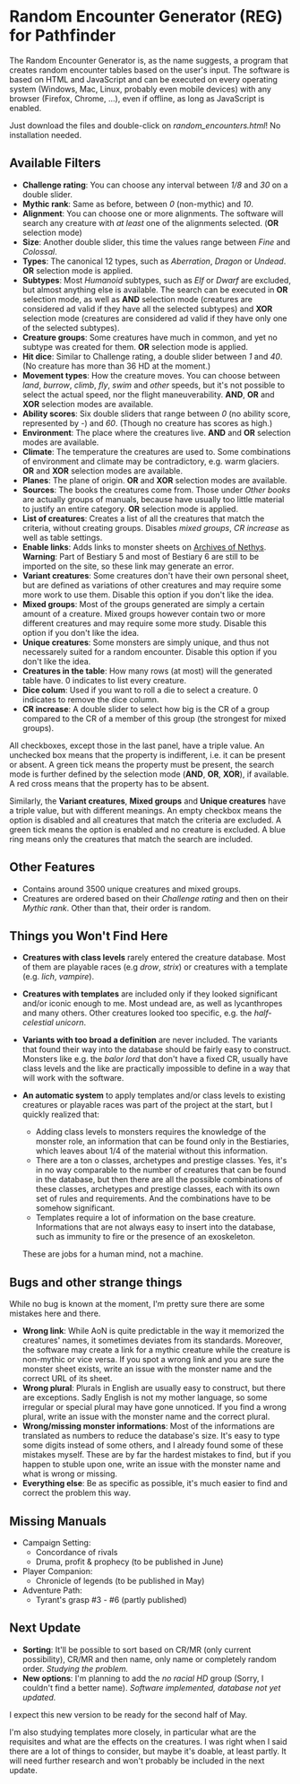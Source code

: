 # Random Encounter Generator (REG) for Pathfinder
The Random Encounter Generator is, as the name suggests, a program that creates random encounter tables based on the user's input. The software is based on HTML and JavaScript and can be executed on every operating system (Windows, Mac, Linux, probably even mobile devices) with any browser (Firefox, Chrome, ...), even if offline, as long as JavaScript is enabled.

Just download the files and double-click on *random_encounters.html*! No installation needed.

## Available Filters
* __Challenge rating__: You can choose any interval between _1/8_ and _30_ on a double slider.
* __Mythic rank__: Same as before, between _0_ (non-mythic) and _10_.
* __Alignment__: You can choose one or more alignments. The software will search any creature with _at least_ one of the alignments selected. (__OR__ selection mode)
* __Size__: Another double slider, this time the values range between _Fine_ and _Colossal_.
* __Types__: The canonical 12 types, such as _Aberration_, _Dragon_ or _Undead_. __OR__ selection mode is applied.
* __Subtypes__: Most _Humanoid_ subtypes, such as _Elf_ or _Dwarf_ are excluded, but almost anything else is available. The search can be executed in __OR__ selection mode, as well as __AND__ selection mode (creatures are considered ad valid if they have all the selected subtypes) and __XOR__ selection mode (creatures are considered ad valid if they have only one of the selected subtypes).
* __Creature groups__: Some creatures have much in common, and yet no subtype was created for them. __OR__ selection mode is applied.
* __Hit dice__: Similar to Challenge rating, a double slider between _1_ and _40_. (No creature has more than 36 HD at the moment.)
* __Movement types__: How the creature moves. You can choose between _land_, _burrow_, _climb_, _fly_, _swim_ and _other_ speeds, but it's not possible to select the actual speed, nor the flight maneuverability. __AND__, __OR__ and __XOR__ selection modes are available.
* __Ability scores__: Six double sliders that range between _0_ (no ability score, represented by _-_) and _60_. (Though no creature has scores as high.)
* __Environment__: The place where the creatures live. __AND__ and __OR__ selection modes are available.
* __Climate__: The temperature the creatures are used to. Some combinations of environment and climate may be contradictory, e.g. warm glaciers. __OR__ and __XOR__ selection modes are available.
* __Planes__: The plane of origin. __OR__ and __XOR__ selection modes are available.
* __Sources__: The books the creatures come from. Those under _Other books_ are actually groups of manuals, because have usually too little material to justify an entire category. __OR__ selection mode is applied.
* __List of creatures__: Creates a list of all the creatures that match the criteria, without creating groups. Disables _mixed groups_, _CR increase_ as well as table settings.
* __Enable links__: Adds links to monster sheets on [Archives of Nethys](https://www.aonprd.com/). __Warning__: Part of Bestiary 5 and most of Bestiary 6 are still to be imported on the site, so these link may generate an error.
* __Variant creatures__: Some creatures don't have their own personal sheet, but are defined as variations of other creatures and may require some more work to use them. Disable this option if you don't like the idea.
* __Mixed groups__: Most of the groups generated are simply a certain amount of a creature. Mixed groups however contain two or more different creatures and may require some more study. Disable this option if you don't like the idea.
* __Unique creatures__: Some monsters are simply unique, and thus not necessarely suited for a random encounter. Disable this option if you don't like the idea.
* __Creatures in the table__: How many rows (at most) will the generated table have. 0 indicates to list every creature.
* __Dice colum__: Used if you want to roll a die to select a creature. 0 indicates to remove the dice column.
* __CR increase__: A double slider to select how big is the CR of a group compared to the CR of a member of this group (the strongest for mixed groups).

All checkboxes, except those in the last panel, have a triple value. An unchecked box means that the property is indifferent, i.e. it can be present or absent. A green tick means the property must be present, the search mode is further defined by the selection mode (__AND__, __OR__, __XOR__), if available. A red cross means that the property has to be absent.

Similarly, the __Variant creatures__, __Mixed groups__ and __Unique creatures__ have a triple value, but with different meanings. An empty checkbox means the option is disabled and all creatures that match the criteria are excluded. A green tick means the option is enabled and no creature is excluded. A blue ring means only the creatures that match the search are included.

## Other Features
* Contains around 3500 unique creatures and mixed groups.
* Creatures are ordered based on their _Challenge rating_ and then on their _Mythic rank_. Other than that, their order is random.

## Things you Won't Find Here
* __Creatures with class levels__ rarely entered the creature database. Most of them are playable races (e.g _drow_, _strix_) or creatures with a template (e.g. _lich_, _vampire_).
* __Creatures with templates__ are included only if they looked significant and/or iconic enough to me. Most undead are, as well as lycanthropes and many others. Other creatures looked too specific, e.g. the _half-celestial unicorn_.
* __Variants with too broad a definition__ are never included. The variants that found their way into the database should be fairly easy to construct. Monsters like e.g. the _balor lord_ that don't have a fixed CR, usually have class levels and the like are practically impossible to define in a way that will work with the software.
* __An automatic system__ to apply templates and/or class levels to existing creatures or playable races was part of the project at the start, but I quickly realized that:
  * Adding class levels to monsters requires the knowledge of the monster role, an information that can be found only in the Bestiaries, which leaves about 1/4 of the material without this information.
  * There are a ton o classes, archetypes and prestige classes. Yes, it's in no way comparable to the number of creatures that can be found in the database, but then there are all the possible combinations of these classes, archetypes and prestige classes, each with its own set of rules and requirements. And the combinations have to be somehow significant.
  * Templates require a lot of information on the base creature. Informations that are not always easy to insert into the database, such as immunity to fire or the presence of an exoskeleton.

  These are jobs for a human mind, not a machine.

## Bugs and other strange things
While no bug is known at the moment, I'm pretty sure there are some mistakes here and there.
* __Wrong link__: While AoN is quite predictable in the way it memorized the creatures' names, it sometimes deviates from its standards. Moreover, the software may create a link for a mythic creature while the creature is non-mythic or vice versa. If you spot a wrong link and you are sure the monster sheet exists, write an issue with the monster name and the correct URL of its sheet.
* __Wrong plural__: Plurals in English are usually easy to construct, but there are exceptions. Sadly English is not my mother language, so some irregular or special plural may have gone unnoticed. If you find a wrong plural, write an issue with the monster name and the correct plural.
* __Wrong/missing monster informations__: Most of the informations are translated as numbers to reduce the database's size. It's easy to type some digits instead of some others, and I already found some of these mistakes myself. These are by far the hardest mistakes to find, but if you happen to stuble upon one, write an issue with the monster name and what is wrong or missing.
* __Everything else__: Be as specific as possible, it's much easier to find and correct the problem this way.

## Missing Manuals
* Campaign Setting:
  * Concordance of rivals
  * Druma, profit & prophecy (to be published in June)
* Player Companion:
  * Chronicle of legends (to be published in May)
* Adventure Path:
  * Tyrant's grasp #3 - #6 (partly published)

## Next Update
* __Sorting__: It'll be possible to sort based on CR/MR (only current possibility), CR/MR and then name, only name or completely random order. _Studying the problem._
* __New options__: I'm planning to add the  _no racial HD_ group (Sorry, I couldn't find a better name). _Software implemented, database not yet updated._

I expect this new version to be ready for the second half of May.

I'm also studying templates more closely, in particular what are the requisites and what are the effects on the creatures. I was right when I said there are a lot of things to consider, but maybe it's doable, at least partly. It will need further research and won't probably be included in the next update.
